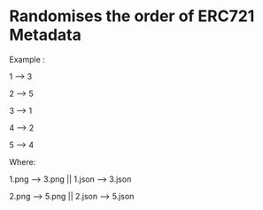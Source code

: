 # Randomises the order of ERC721 Metadata

Example :

1 --> 3

2 --> 5

3 --> 1

4 --> 2

5 --> 4

Where:

1.png --> 3.png ||
1.json --> 3.json

2.png --> 5.png ||
2.json --> 5.json
